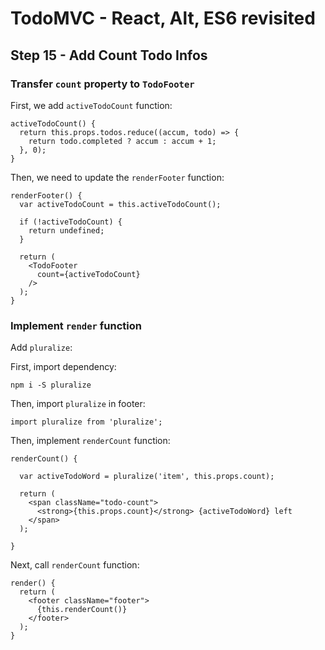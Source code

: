 
# TodoMVC - React, Alt, ES6 revisited


## Step 15 - Add Count Todo Infos

### Transfer `count` property to `TodoFooter`

First, we add `activeTodoCount` function:

```
activeTodoCount() {
  return this.props.todos.reduce((accum, todo) => {
    return todo.completed ? accum : accum + 1;
  }, 0);
}
```

Then, we need to update the `renderFooter` function:

```
renderFooter() {
  var activeTodoCount = this.activeTodoCount();

  if (!activeTodoCount) {
    return undefined;
  }

  return (
    <TodoFooter
      count={activeTodoCount}
    />
  );
}
```


### Implement `render` function

Add `pluralize`:

First, import dependency:

``` 
npm i -S pluralize
``` 

Then, import `pluralize` in footer:

``` 
import pluralize from 'pluralize';
``` 

Then, implement `renderCount` function:

``` 
renderCount() {

  var activeTodoWord = pluralize('item', this.props.count);

  return (
    <span className="todo-count">
      <strong>{this.props.count}</strong> {activeTodoWord} left
    </span>
  );

}
```

Next, call `renderCount` function:

```
render() {
  return (
    <footer className="footer">
      {this.renderCount()}
    </footer>
  );
}
```